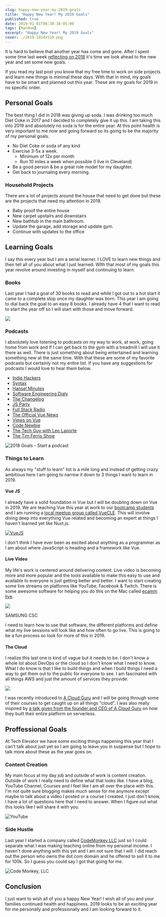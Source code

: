 ```yaml
---
slug: happy-new-year-my-2019-goals
title: "Happy New Year! My 2019 Goals"
published: true
date: 2019-01-01T08:38:10-05:00
tags: [Random]
excerpt: "Happy New Year! My 2019 Goals"
cover: ./2019-1024x510.png
---
```


It is hard to believe that another year has come and gone. After I spent some time last week [reflecting on 2018](https://therealdanvega.com/blog/2018/12/24/my-2018-year-in-review) it's time we look ahead to the new year and set some new goals.

If you read my last post you know that my free time to work on side projects and learn new things is minimal these days. With that in mind, my goals have to be smart and planned out this year. These are my goals for 2019 in no specific order.

## Personal Goals

The best thing I did in 2018 was giving up soda. I was drinking too much Diet Coke in 2017 and I decided to completely give it up this. I am taking this into 2019 and absolutely no soda is for the entire year. At this point health is very important to me now and going forward so its going to be the majority of my personal goals.

*   No Diet Coke or soda of any kind
*   Exercise 3-5x a week.
    *   Minimum of 12x per month
    *   Run 10 miles a week when possible (I live in Cleveland)
*   Be a good person & be a great role model for my daughter.
*   Get back to journaling every morning.

### Household Projects

There are a lot of projects around the house that need to get done but these are the projects that need my attention in 2019.

*   Baby proof the entire house
*   New carpet upstairs and downstairs
*   New bathtub in the main bathroom.
*   Update the garage, add storage and update gym.
*   Continue with updates to the office

## Learning Goals

I say this every year but I am a serial learner. I LOVE to learn new things and then tell all of you about what I just learned. WIth that most of my goals this year revolve around investing in myself and continuing to learn.

### Books

Last year I had a goal of 30 books to read and while I got out to a hot start it came to a complete stop once my daughter was born. This year I am going to dial back the goal to an easy 8 books. I already have 4 that I want to read to start the year off so I will start with those and move forward.

![](./books-bookstore-book-reading-159711-1024x681.jpeg)

### Podcasts

I absolutely love listening to podcasts on my way to work, at work, going home from work and If I can get back to the gym with a treadmill I will use it there as well. There is just something about being entertained and learning something new at the same time. With that these are some of my favorite podcasts but certainly not my entire list. If you have any suggestions for podcasts I would love to hear them below.

*   [Indie Hackers](https://www.indiehackers.com/)
*   [Syntax](https://syntax.fm/)
*   [Hansel Minutes](https://www.hanselminutes.com/)
*   [Software Engineering Dialy](https://softwareengineeringdaily.com/)
*   [The Changelog](https://changelog.com/podcast)
*   [JS Party](https://changelog.com/jsparty)
*   [Full Stack Radio](http://www.fullstackradio.com/)
*   [The Official Vue News](https://news.vuejs.org/)
*   [Views on Vue](https://devchat.tv/views-on-vue/)
*   [Code Newbie](https://www.codenewbie.org/podcast)
*   [The Tech Guy with Leo Laporte](https://techguylabs.com/)
*   [The Tim Ferris Show](https://tim.blog/podcast/)

![2018 Goals - Start a podcast](./microphone-audio-computer-sound-recording-55800-1-1024x680.jpeg)

### Things to Learn

As always my "stuff to learn" list is a mile long and instead of getting crazy ambitious here I am going to narrow it down to 3 things I want to learn in 2019.

#### Vue JS

I already have a solid foundation in Vue but I will be doubling down on Vue in 2019. We are teaching Vue this year at work to our [bootcamp students](https://www.techelevator.com/) and I am running a [local meetup group called VueCLE](https://www.meetup.com/vuecle/). This will involve diving deep into everything Vue related and becoming an expert at things I haven't learned yet like Nuxt.js.

[![VueJS](./2018-12-29_06-31-02.png)](https://vuejs.org/)

I don't think I have ever been as excited about anything as a programmer as I am about where JavaScript is heading and a framework like Vue.

#### Live Video

My life's work is centered around delivering content. Live video is becoming more and more popular and the tools available to make this easy to use and available to everyone is just getting better and better. I want to start creating some live streams on platforms like YouTube, Facebook & Twitch. There is some awesome software for helping you do this on the Mac called [ecamm live](https://www.ecamm.com/mac/ecammlive/).

![](./pexels-photo-66134-1024x683.jpeg)

SAMSUNG CSC

I need to learn how to use that software, the different platforms and define what my live sessions will look like and how often to go live. This is going to be a fun process so look for more of this in 2019.

#### The Cloud

I realize this last one is kind of vague but it needs to be. I don't know a whole lot about DevOps or the cloud so I don't know what I need to know. What I do know is that I like to build things and when I build things I need a way to get them out to the public for everyone to see. I am fascinated with all things AWS and just the amount of services they provide.

![](./aws-logo.png)

I was recently introduced to [A Cloud Guru](http://www.acloud.guru) and I will be going through some of their courses to get caught up on all things "cloud". I was also really inspired by [a talk given from the founder and CEO of A Cloud Guru](https://acloud.guru/series/serverlessconf-sf-2018/view/6c7c00f8-3183-db34-83fc-f8931e070da5) on how they built their entire platform on serverless.

## Proffessional Goals

At Tech Elevator we have some exciting things happening this year that I can't talk about just yet so I am going to leave you in suspense but I hope to talk more about these as the year goes on.

### Content Creation

My main focus at my day job and outside of work is content creation. Outside of work I really need to define what that looks like. I have a blog, YouTube Channel, Courses and I feel like I am all over the place with this. I'm not quite sure blogging makes much sense for me anymore except maybe to talk about a video I posted or a course I created. I just don't know, I have a lot of questions here that I need to answer. When I figure out what this looks like I will share it with you.

![YouTube](./pexels-photo-1024x682.jpg)

### Side Hustle

Last year I started a company called [CodeMonkey LLC](https://codemonkeyu.com/) just so I could separate what I was making teaching online from my personal income. I haven't done anything with this yet and I am not sure that I will. I did reach out the person who owns the dot com domain and he offered to sell it to me for 100k. So I guess you could say I got that going for me.

![Code Monkey, LLC](./badge-logo-1024x1024.png)

## Conclusion

I just want to wish all of you a happy New Year! I wish all of you and your families continued health and happiness. 2019 looks to be an exciting year for me personally and professionally and I am looking forward to it.